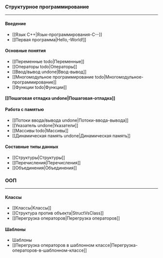 ### Структурное программирование
***
#### Введение
* [[Язык С++|Язык-программирования-С--]]
* [[Первая программа|Hello,-World!]]
#### Основные понятия
* [[Переменные todo|Переменные]]
* [[Операторы todo|Операторы]]
* [[Ввод/вывод undone|Ввод-вывод]]
* [[Многомодульное программирование todo|Многомодульное-программирование]]
* [[Функции todo|Функции]]
#### [[Пошаговая отладка undone|Пошаговая-отладка]]
#### Работа с памятью
* [[Потоки ввода/вывода undone|Потоки-ввода-вывода]]
* [[Указатель undone|Указатели]]
* [[Массивы todo|Массивы]]
* [[Динамическая память undone|Динамическая память]]
#### Составные типы данных
* [[Структуры|Структуры]]
* [[Перечисления|Перечисления]]
* [[Объединения|Объединения]]
### ООП
***
#### Классы
* [[Классы|Классы]]
* [[Структура против объекта|StructVsClass]]
* [[Перегрузка операторов|Перегрузка операторов]]
#### Шаблоны
* Шаблоны
* [[Перегрузка операторов в шаблонном классе|Перегрузка-операторов-в-шаблонном-классе]]


